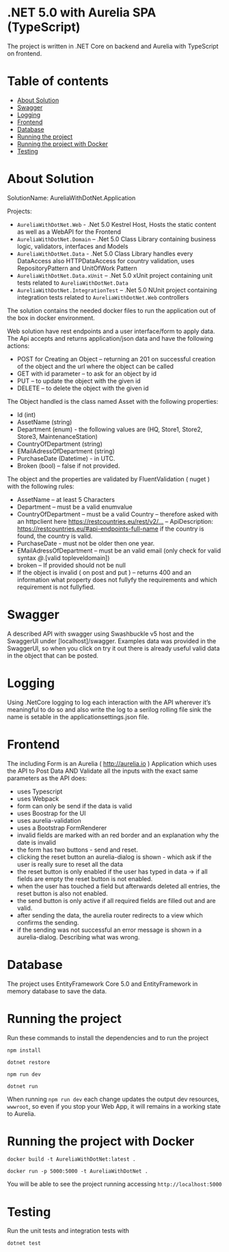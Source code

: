 # .NET 5.0 with Aurelia SPA (TypeScript)

The project is written in .NET Core on backend and Aurelia with TypeScript on frontend.

Table of contents
=================

<!--ts-->
   * [About Solution](#about-solution)
   * [Swagger](#swagger)
   * [Logging](#logging)
   * [Frontend](#frontend)
   * [Database](#database)
   * [Running the project](#running-the-project)
   * [Running the project with Docker](#running-the-project-with-docker)
   * [Testing](#testing)
<!--te-->
	 
About Solution
============

SolutionName: AureliaWithDotNet.Application

Projects:
* `AureliaWithDotNet.Web` - .Net 5.0 Kestrel Host, Hosts the static content as well as a WebAPI for the Frontend
* `AureliaWithDotNet.Domain` – .Net 5.0 Class Library containing business logic, validators, interfaces and Models
* `AureliaWithDotNet.Data` - .Net 5.0 Class Library handles every DataAccess also HTTPDataAccess for country validation, uses RepositoryPattern and UnitOfWork Pattern
* `AureliaWithDotNet.Data.xUnit` – .Net 5.0 xUnit project containing unit tests related to `AureliaWithDotNet.Data`
* `AureliaWithDotNet.IntegrationTest` – .Net 5.0 NUnit project containing integration tests related to `AureliaWithDotNet.Web` controllers

The solution contains the needed docker files to run the application out of the box in docker environment.

Web solution have rest endpoints and a user interface/form to apply data.
The Api accepts and returns application/json data and have the following actions:
* POST for Creating an Object – returning an 201 on successful creation of the object and the url where the object can be called
* GET with id parameter – to ask for an object by id
* PUT – to update the object with the given id
* DELETE – to delete the object with the given id

The Object handled is the class named Asset with the following properties:
* Id (int)
* AssetName (string)
* Department (enum) - the following values are (HQ, Store1, Store2, Store3, MaintenanceStation)
* CountryOfDepartment (string)
* EMailAdressOfDepartment (string)
* PurchaseDate (Datetime) - in UTC.
* Broken (bool) – false if not provided.

The object and the properties are validated by FluentValidation ( nuget ) with the following rules:
* AssetName – at least 5 Characters
* Department – must be a valid enumvalue
* CountryOfDepartment – must be a valid Country – therefore asked with an httpclient here https://restcountries.eu/rest/v2/… – ApiDescription: https://restcountries.eu/#api-endpoints-full-name if the country is found, the country is valid.
* PurchaseDate - must not be older then one year.
* EMailAdressOfDepartment – must be an valid email (only check for valid syntax *@*.[valid topleveldomain])
* broken – If provided should not be null
* If the object is invalid ( on post and put ) – returns 400 and an information what property does not fullyfy the requirements and which requirement is not fullyfied.

Swagger
============

A described API with swagger using Swashbuckle v5 host and the SwaggerUI under [localhost]/swagger.
Examples data was provided in the SwaggerUI, so when you click on try it out there is already useful valid data in the object that can be posted.

Logging
============

Using .NetCore logging to log each interaction with the API wherever it’s meaningful to do so and also write the log to a 
serilog rolling file sink the name is setable in the applicationsettings.json file. 

Frontend
============

The including Form is an Aurelia ( http://aurelia.io ) Application which uses the API to Post Data AND Validate all the inputs with the exact same parameters as the API does:

* uses Typescript
* uses Webpack
* form can only be send if the data is valid
* uses Boostrap for the UI
* uses aurelia-validation
* uses a Bootstrap FormRenderer
* invalid fields are marked with an red border and an explanation why the date is invalid
* the form has two buttons - send and reset.
* clicking the reset button an aurelia-dialog is shown - which ask if the user is really sure to reset all the data
* the reset button is only enabled if the user has typed in data -> if all fields are empty the reset button is not enabled.
* when the user has touched a field but afterwards deleted all entries, the reset button is also not enabled.
* the send button is only active if all required fields are filled out and are valid.
* after sending the data, the aurelia router redirects to a view which confirms the sending.
* if the sending was not successful an error message is shown in a aurelia-dialog. Describing what was wrong.

Database
============

The project uses EntityFramework Core 5.0 and EntityFramework in memory database to save the data.

Running the project
============

Run these commands to install the dependencies and to run the project

	npm install
	
	dotnet restore
	
	npm run dev
	
	dotnet run
	
When running `npm run dev` each change updates the output dev resources, `wwwroot`, so even if you stop your Web App, it will remains in a working state to Aurelia.

Running the project with Docker
============

	docker build -t AureliaWithDotNet:latest .
	
	docker run -p 5000:5000 -t AureliaWithDotNet .
	
You will be able to see the project running accessing `http://localhost:5000`

Testing
============

Run the unit tests and integration tests with

    dotnet test